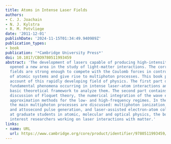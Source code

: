 ```yaml
---
title: Atoms in Intense Laser Fields
authors:
- C. J. Joachain
- N. J. Kylstra
- R. M. Potvliege
date: '2011-12-01'
publishDate: '2024-11-15T01:34:49.940989Z'
publication_types:
- book
publication: '*Cambridge University Press*'
doi: 10.1017/CBO9780511993459
abstract: 'The development of lasers capable of producing high-intensity pulses has
  opened a new area in the study of light-matter interactions. The corresponding laser
  fields are strong enough to compete with the Coulomb forces in controlling the dynamics
  of atomic systems and give rise to multiphoton processes. This book presents a unified
  account of this rapidly developing field of physics. The first part describes the
  fundamental phenomena occurring in intense laser-atom interactions and gives the
  basic theoretical framework to analyze them. The second part contains a detailed
  discussion of Floquet theory, the numerical integration of the wave equations and
  approximation methods for the low- and high-frequency regimes. In the third part,
  the main multiphoton processes are discussed: multiphoton ionization, high harmonic
  and attosecond pulse generation, and laser-assisted electron-atom collisions. Aimed
  at graduate students in atomic, molecular and optical physics, the book will also
  interest researchers working on laser interactions with matter.'
links:
- name: URL
  url: https://www.cambridge.org/core/product/identifier/9780511993459/type/book
---
```


